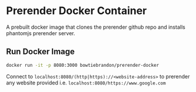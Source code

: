 # Prerender Docker Container

A prebuilt docker image that clones the prerender github repo and installs phantomjs prerender server.

## Run Docker Image

```bash
docker run -it -p 8080:3000 bowtiebrandon/prerender-docker
```

Connect to `localhost:8080/(http|https)://<website-address>` to prerender any website provided i.e. `localhost:8080/https://www.google.com`
